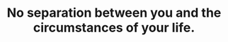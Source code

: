---
title: No separation between you and the circumstances of your life.
tags: nondual buddhism human
---